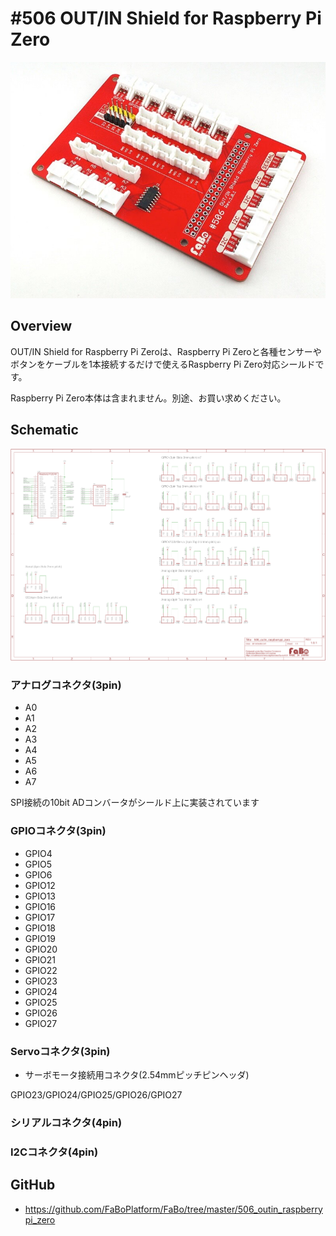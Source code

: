 # #506 OUT/IN Shield for Raspberry Pi Zero

![](./img/506_outin_raspberrypi_zero.jpg)
<!--COLORME-->

## Overview
OUT/IN Shield for Raspberry Pi Zeroは、Raspberry Pi Zeroと各種センサーやボタンをケーブルを1本接続するだけで使えるRaspberry Pi Zero対応シールドです。

Raspberry Pi Zero本体は含まれません。別途、お買い求めください。

## Schematic
![](./img/506_outin_raspberrypi_zero_sch.png)

### アナログコネクタ(3pin)
- A0
- A1
- A2
- A3
- A4
- A5
- A6
- A7

SPI接続の10bit ADコンバータがシールド上に実装されています

### GPIOコネクタ(3pin)
- GPIO4
- GPIO5
- GPIO6
- GPIO12
- GPIO13
- GPIO16
- GPIO17
- GPIO18
- GPIO19
- GPIO20
- GPIO21
- GPIO22
- GPIO23
- GPIO24
- GPIO25
- GPIO26
- GPIO27

### Servoコネクタ(3pin)
- サーボモータ接続用コネクタ(2.54mmピッチピンヘッダ)

GPIO23/GPIO24/GPIO25/GPIO26/GPIO27

### シリアルコネクタ(4pin)
### I2Cコネクタ(4pin)

## GitHub
- https://github.com/FaBoPlatform/FaBo/tree/master/506_outin_raspberrypi_zero
